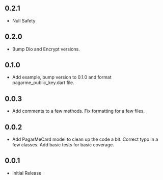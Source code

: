 ## 0.2.1

* Null Safety

## 0.2.0

* Bump Dio and Encrypt versions.

## 0.1.0

* Add example, bump version to 0.1.0 and format pagarme_public_key.dart file. 

## 0.0.3

* Add comments to a few methods. Fix formatting for a few files.

## 0.0.2

* Add PagarMeCard model to clean up the code a bit. Correct typo in a few classes. Add basic tests for basic coverage.

## 0.0.1

* Initial Release

